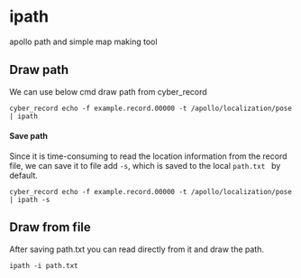 # ipath
apollo path and simple map making tool

## Draw path
We can use below cmd draw path from cyber_record
```
cyber_record echo -f example.record.00000 -t /apollo/localization/pose | ipath
```

#### Save path
Since it is time-consuming to read the location information from the record file, we can save it to file add `-s`, which is saved to the local `path.txt ` by default.
```
cyber_record echo -f example.record.00000 -t /apollo/localization/pose | ipath -s
```

## Draw from file
After saving path.txt you can read directly from it and draw the path.
```
ipath -i path.txt
```
